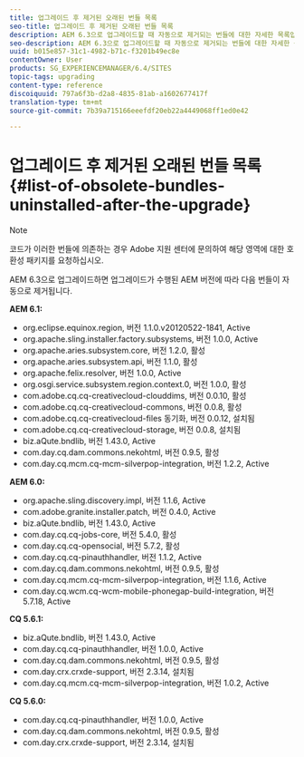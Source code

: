 ```yaml
---
title: 업그레이드 후 제거된 오래된 번들 목록
seo-title: 업그레이드 후 제거된 오래된 번들 목록
description: AEM 6.3으로 업그레이드할 때 자동으로 제거되는 번들에 대한 자세한 목록입니다.
seo-description: AEM 6.3으로 업그레이드할 때 자동으로 제거되는 번들에 대한 자세한 목록입니다.
uuid: b015e857-31c1-4982-b71c-f3201b49ec8e
contentOwner: User
products: SG_EXPERIENCEMANAGER/6.4/SITES
topic-tags: upgrading
content-type: reference
discoiquuid: 797a6f3b-d2a8-4835-81ab-a1602677417f
translation-type: tm+mt
source-git-commit: 7b39a715166eeefdf20eb22a4449068ff1ed0e42

---
```



# 업그레이드 후 제거된 오래된 번들 목록{#list-of-obsolete-bundles-uninstalled-after-the-upgrade}

>[!NOTE]
>
>코드가 이러한 번들에 의존하는 경우 Adobe 지원 센터에 문의하여 해당 영역에 대한 호환성 패키지를 요청하십시오.

AEM 6.3으로 업그레이드하면 업그레이드가 수행된 AEM 버전에 따라 다음 번들이 자동으로 제거됩니다.

**AEM 6.1:**

* org.eclipse.equinox.region, 버전 1.1.0.v20120522-1841, Active
* org.apache.sling.installer.factory.subsystems, 버전 1.0.0, Active
* org.apache.aries.subsystem.core, 버전 1.2.0, 활성
* org.apache.aries.subsystem.api, 버전 1.1.0, 활성
* org.apache.felix.resolver, 버전 1.0.0, Active
* org.osgi.service.subsystem.region.context.0, 버전 1.0.0, 활성
* com.adobe.cq.cq-creativecloud-clouddims, 버전 0.0.10, 활성
* com.adobe.cq.cq-creativecloud-commons, 버전 0.0.8, 활성
* com.adobe.cq.cq-creativecloud-files 동기화, 버전 0.0.12, 설치됨
* com.adobe.cq.cq-creativecloud-storage, 버전 0.0.8, 설치됨
* biz.aQute.bndlib, 버전 1.43.0, Active
* com.day.cq.dam.commons.nekohtml, 버전 0.9.5, 활성
* com.day.cq.mcm.cq-mcm-silverpop-integration, 버전 1.2.2, Active

**AEM 6.0:**

* org.apache.sling.discovery.impl, 버전 1.1.6, Active
* com.adobe.granite.installer.patch, 버전 0.4.0, Active
* biz.aQute.bndlib, 버전 1.43.0, Active
* com.day.cq.cq-jobs-core, 버전 5.4.0, 활성
* com.day.cq.cq-opensocial, 버전 5.7.2, 활성
* com.day.cq.cq-pinauthhandler, 버전 1.1.2, Active
* com.day.cq.dam.commons.nekohtml, 버전 0.9.5, 활성
* com.day.cq.mcm.cq-mcm-silverpop-integration, 버전 1.1.6, Active
* com.day.cq.wcm.cq-wcm-mobile-phonegap-build-integration, 버전 5.7.18, Active

**CQ 5.6.1:**

* biz.aQute.bndlib, 버전 1.43.0, Active
* com.day.cq.cq-pinauthhandler, 버전 1.0.0, Active
* com.day.cq.dam.commons.nekohtml, 버전 0.9.5, 활성
* com.day.crx.crxde-support, 버전 2.3.14, 설치됨
* com.day.cq.mcm.cq-mcm-silverpop-integration, 버전 1.0.2, Active

**CQ 5.6.0:**

* com.day.cq.cq-pinauthhandler, 버전 1.0.0, Active
* com.day.cq.dam.commons.nekohtml, 버전 0.9.5, 활성
* com.day.crx.crxde-support, 버전 2.3.14, 설치됨

